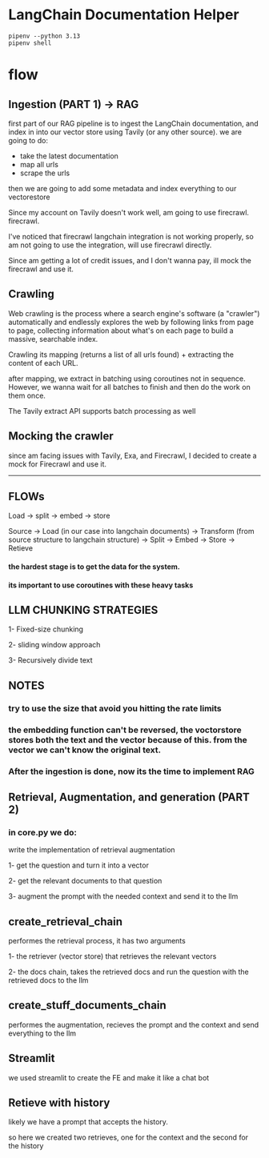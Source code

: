 # LangChain Documentation Helper


```
pipenv --python 3.13
pipenv shell
```

# flow

## Ingestion (PART 1) -> RAG

first part of our RAG pipeline is to ingest the LangChain documentation, and index in into our vector store
using Tavily (or any other source). we are going to do:
- take the latest documentation
- map all urls
- scrape the urls

then we are going to add some metadata and index everything to our vectorestore

Since my account on Tavily doesn't work well, am going to use firecrawl. 
firecrawl.

I've noticed that firecrawl langchain integration is not working properly, so am not going to use the integration, will use firecrawl directly.

Since am getting a lot of credit issues, and I don't wanna pay, ill mock the firecrawl and use it.



## Crawling
Web crawling is the process where a search engine's software (a "crawler") automatically and endlessly explores the web by following links from page to page, collecting information about what's on each page to build a massive, searchable index.

Crawling its mapping (returns a list of all urls found) + extracting the content of each URL.

after mapping, we extract in batching using coroutines not in sequence. However, we wanna wait for all batches to finish and then do the work on them once.

The Tavily extract API supports batch processing as well

## Mocking the crawler

since am facing issues with Tavily, Exa, and Firecrawl, I decided to create a mock for Firecrawl and use it.



---

## FLOWs
Load -> split -> embed -> store

Source -> Load (in our case into langchain documents) -> Transform (from source structure to langchain structure) -> Split -> Embed -> Store -> Retieve

#### the hardest stage is to get the data for the system.

#### its important to use coroutines with these heavy tasks


## LLM CHUNKING STRATEGIES
1- Fixed-size chunking

2- sliding window approach

3- Recursively divide text

## NOTES
### try to use the size that avoid you hitting the rate limits

### the embedding function can't be reversed, the voctorstore stores both the text and the vector because of this. from the vector we can't know the original text.

### After the ingestion is done, now its the time to implement RAG 

## Retrieval, Augmentation, and generation (PART 2)

### in core.py we do:
write the implementation of retrieval augmentation

1- get the question and turn it into a vector

2- get the relevant documents to that question

3- augment the prompt with the needed context and send it to the llm


## create_retrieval_chain
performes the retrieval process, it has two arguments

1- the retriever (vector store) that retrieves the relevant vectors

2- the docs chain, takes the retrieved docs and run the question with the retrieved docs to the llm


## create_stuff_documents_chain
performes the augmentation, recieves the prompt and the context and send everything to the llm

## Streamlit
we used streamlit to create the FE and make it like a chat bot

## Retieve with history
likely we have a prompt that accepts the history.

so here we created two retrieves, one for the context and the second for the history